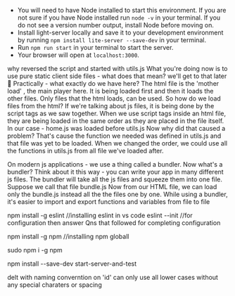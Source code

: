 - You will need to have Node installed to start this environment. If you are not sure if you have Node installed run `node -v` in your terminal. If you do not see a version number output, install Node before moving on.
- Install light-server locally and save it to your development environment by running `npm install lite-server --save-dev` in your terminal.
- Run `npm run start` in your terminal to start the server.
- Your browser will open at `localhost:3000`.

why reversed the script and started with utils.js
What you're doing now is to use pure static client side files - what does that mean? we'll get to that later :slightly_smiling_face:
Practically - what exactly do we have here?
The html file is the 'mother load' , the main player here. It is being loaded first and then it loads the other files.
Only files that the html loads, can be used.
So how do we load files from the html?
If we're talking about js files, it is being done by the script tags as we saw together.
When we use script tags inside an html file, they are being loaded in the same order as they are placed in the file itself. In our case - home.js was loaded before utils.js
Now why did that caused a problem?
That's cause the function we needed was defined in utils.js and that file was yet to be loaded.
When we changed the order, we could use all the functions in utils.js from all file we've loaded after.





On modern js applications - we use a thing called a bundler.
Now what's a bundler?
Think about it this way - you can write your app in many different js files. The bundler will take all the js files and squeeze them into one file. Suppose we call that file bundle.js
Now from our HTML file, we can load only the bundle.js instead all the the files one by one.
While using a bundler, it's easier to import and export functions and variables from file to file



npm install -g eslint   //installing eslint in vs code
eslint --init   //for configuration
then answer Qns that followed for completing configuration

npm install -g npm //installing npm globall

sudo npm i -g npm

npm install --save-dev start-server-and-test


delt with naming converntion on 'id' can only use all lower cases without any special charaters or spacing
